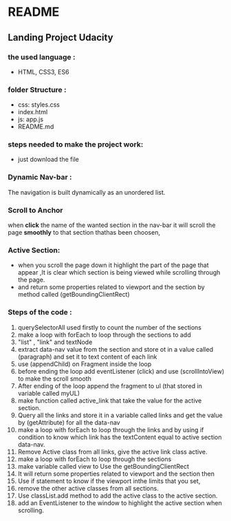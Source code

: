 # README
## Landing Project Udacity 
### the used language : 
- HTML, CSS3, ES6

 ### folder Structure :
- css: styles.css  
- index.html
- js: app.js
- README.md
### steps needed to make the project work:
- just download the file 

### Dynamic Nav-bar :
 The navigation is built dynamically as an unordered list.
### Scroll to Anchor
when **click** the name of the wanted section in the nav-bar it will scroll the page **smoothly** to that section thathas been choosen,

### Active Section:
- when you scroll the page down it highlight the part of the page that appear ,It is clear which section is being viewed while scrolling through the page.
- and return some properties related to viewport and the section by method called (getBoundingClientRect)

### Steps of the code : 
1. querySelectorAll used firstly to count the number of the sections
2. make a loop with forEach to loop through the sections to add <li> "list" , <a> "link" and textNode 
3. extract data-nav value from the section and store ot in a value called (paragraph) and set it to text content of each link
4. use (appendChild) on Fragment inside the loop
5. before ending the loop add eventListener (click) and use (scrollIntoView) to make the scroll smooth 
6. After ending of the loop append the fragment to ul (that stored in variable called myUL)
7. make function called active_link that take the value for the active section. 
8. Query all the links and store it in a variable called links and get the value by (getAttribute) for all the data-nav
9. make a loop with forEach to loop through the links and by using if condition to know which link has the textContent equal to active section data-nav.
10. Remove Active class from all links, give the active link class active.
11. make a loop with forEach to loop through the sections 
12. make variable called view to Use the getBoundingClientRect 
13. It will return some properties related to viewport and the section then 
14. Use if statement to know if the viewport inthe limits that you set, 
15. remove the other active classes from all sections.
16. Use classList.add method to add the active class to the active section.
17. add an EventListener to the window to highlight the active section when scrolling. 
